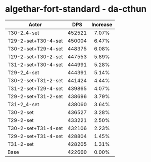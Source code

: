# algethar-fort-standard - da-cthun
| Actor | DPS | Increase |
|---|:---:|:---:|
|T30-2_4-set|452521|7.07%|
|T29-2-set+T30-4-set|450004|6.47%|
|T30-2-set+T29-4-set|448375|6.08%|
|T29-2-set+T30-2-set|447553|5.89%|
|T31-2-set+T30-4-set|444991|5.28%|
|T29-2_4-set|444391|5.14%|
|T30-2-set+T31-2-set|441424|4.44%|
|T31-2-set+T29-4-set|439865|4.07%|
|T29-2-set+T31-2-set|438696|3.79%|
|T31-2_4-set|438060|3.64%|
|T30-2-set|436527|3.28%|
|T29-2-set|433221|2.50%|
|T30-2-set+T31-4-set|432106|2.23%|
|T29-2-set+T31-4-set|428804|1.45%|
|T31-2-set|428205|1.31%|
|Base|422660|0.00%|
